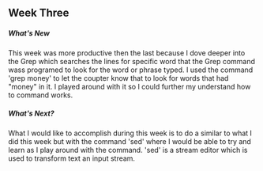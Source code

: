 ## Week Three
##### What's New
This week was more productive then the last because I dove deeper into the Grep which searches the lines for specific word that the Grep command wass programed to look for the word or phrase typed. I used the command 'grep money' to let the coupter know that to look for words that had "money" in it. I played around with it so I could further my understand how to command works. 

##### What's Next?
What I would like to accomplish during this week is to do a similar to what I did this week but with the command 'sed' where I would be able to try and learn as I play around with the command. 'sed'  is a stream editor which is used to transform text an input stream.

